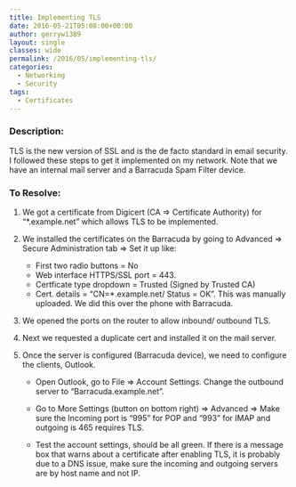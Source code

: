 ```yaml
---
title: Implementing TLS
date: 2016-05-21T05:08:00+00:00
author: gerryw1389
layout: single
classes: wide
permalink: /2016/05/implementing-tls/
categories:
  - Networking
  - Security
tags:
  - Certificates
---
```

<!--more-->

### Description:

TLS is the new version of SSL and is the de facto standard in email security. I followed these steps to get it implemented on my network. Note that we have an internal mail server and a Barracuda Spam Filter device.

### To Resolve:

1. We got a certificate from Digicert (CA => Certificate Authority) for &#8220;*.example.net&#8221; which allows TLS to be implemented.

2. We installed the certificates on the Barracuda by going to Advanced => Secure Administration tab => Set it up like:

   - First two radio buttons = No
   - Web interface HTTPS/SSL port = 443.
   - Certficate type dropdown = Trusted (Signed by Trusted CA)
   - Cert. details = &#8220;CN=*.example.net/ Status = OK&#8221;. This was manually uploaded. We did this over the phone with Barracuda.

3. We opened the ports on the router to allow inbound/ outbound TLS.

4. Next we requested a duplicate cert and installed it on the mail server.

5. Once the server is configured (Barracuda device), we need to configure the clients, Outlook.

   - Open Outlook, go to File => Account Settings. Change the outbound server to &#8220;Barracuda.example.net&#8221;.

   - Go to More Settings (button on bottom right) => Advanced => Make sure the Incoming port is &#8220;995&#8221; for POP and &#8220;993&#8221; for IMAP and outgoing is 465 requires TLS.

   - Test the account settings, should be all green. If there is a message box that warns about a certificate after enabling TLS, it is probably due to a DNS issue, make sure the incoming and outgoing servers are by host name and not IP.